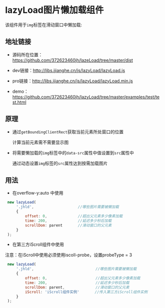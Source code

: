 # lazyLoad图片懒加载组件

该组件用于`img`标签在滑动窗口中懒加载:

## 地址链接

- 源码所在位置：https://github.com/372623460jh/lazeLoad/tree/master/dist

- dev链接：http://libs.ijianghe.cn/js/lazyLoad/lazyLoad.js

- pro链接：http://libs.ijianghe.cn/js/lazyLoad/lazyLoad.min.js

- demo：https://github.com/372623460jh/lazyLoad/tree/master/examples/test/test.html

## 原理

- 通过`getBoundingClientRect`获取当前元素所处窗口的位置

  计算当前元素需不需要显示图

- 将需要懒加载的`img`标签中的`data-src`属性中值设置到`src`属性中

  通过动态设置`img`标签的`src`属性达到按需加载图片
    
## 用法
   
   - 在overflow-y:auto 中使用
    
   ```javascript
    new lazyLoad(
        '.jhld',                    //哪些图片需要被懒加载
        {
            offset: 0,              //超出父元素多少像素加载
            time: 200,              //延迟多少秒后加载
            scrollDom: parent       //滑动窗口的父元素
        }
    );
   ```
   - 在第三方iScroll组件中使用
   
   注意：在iScroll中使用必须使用iscoll-probe，设置probeType = 3
    
   ```javascript
    new lazyLoad(
        '.jhld',                            //哪些图片需要被懒加载
        {
            offset: 0,                      //超出父元素多少像素加载
            time: 200,                      //延迟多少秒后加载
            scrollDom: parent,              //滑动窗口的父元素
            iScroll: 'iScroll组件实例'       //传入第三方iScroll组件实例
        }
    );
   ```